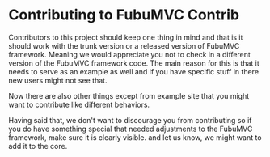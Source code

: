 # Contributing to FubuMVC Contrib #

Contributors to this project should keep one thing in mind and that is it should work with the trunk version or a released version of FubuMVC framework. Meaning we would appreciate you not to check in a different version of the FubuMVC framework code. The main reason for this is that it needs to serve as an example as well and if you have specific stuff in there new users might not see that.

Now there are also other things except from example site that you might want to contribute like different behaviors.

Having said that, we don't want to discourage you from contributing so if you do have something special that needed adjustments to the FubuMVC framework, make sure it is clearly visible. and let us know, we might want to add it to the core.